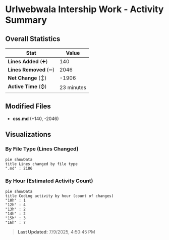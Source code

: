 # Urlwebwala Intership Work - Activity Summary 

## Overall Statistics

| Stat                   | Value                                                             |
| ---------------------- | ----------------------------------------------------------------- |
| **Lines Added** (➕)   | 140                                          |
| **Lines Removed** (➖) | 2046                                        |
| **Net Change** (↕)    | -1906                |
| **Active Time** (⌚)   | 23 minutes |


## Modified Files
- **css.md** (+140, -2046)

## Visualizations

### By File Type (Lines Changed)

```mermaid
pie showData
title Lines changed by file type
".md" : 2186
```

### By Hour (Estimated Activity Count)

```mermaid
pie showData
title Coding activity by hour (count of changes)
"10h" : 1
"12h" : 4
"13h" : 2
"14h" : 2
"15h" : 3
"16h" : 7
```


> **Last Updated:** 7/9/2025, 4:50:45 PM